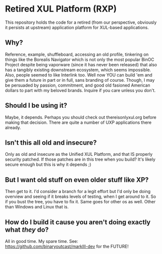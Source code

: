 # Retired XUL Platform (RXP)

This repository holds the code for a retired (from our perspective, obviously it persists at upstream) application platform for XUL-based
applications. 

## Why?

Reference, example, shuffleboard, accessing an old profile, tinkering on things like the Borealis Navigator which is not only the most popular BinOC Project despite being vaporware (since it has never been released) that also has a tangibly existing downstream ecosystem, which seems impossible. Also, people seemed to like Interlink too. Well now YOU can build 'em and give them a future in part or in full, sans branding of course. Though, I may be persuaded by passion, commitment, and good old fasioned American dollars to part with my beloved brands. Inquire if you care unless you don't.

## Should I be using it?

Maybe, it depends. Perhaps you should check out thereisonlyxul.org before making that decision. There are quite a number of UXP applications there already.

## Isn't this all old and insecure?

Only as old and insecure as the Unified XUL Platform, and that IS properly security patched. If those patches are in this tree when you build? It's likely secure enough but this is why it depends ;)

## But I want old stuff on even older stuff like XP?

Then get to it. I'd consider a branch for a legit effort but I'd only be doing overview and seeing if it breaks levels of testing, when I get around to it. So if you bust the tree, you have to fix it. Same goes for other os as well. Other than Windows and Linux that is.

## How do I build it cause you aren't doing exactly what *they* do?

All in good time. My spare time. See: https://github.com/binaryoutcast/markIII-dev for the FUTURE!
